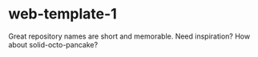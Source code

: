 # web-template-1
Great repository names are short and memorable. Need inspiration? How about solid-octo-pancake?
